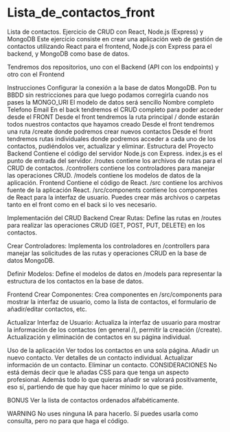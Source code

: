 # Lista_de_contactos_front
Lista de contactos. Ejercicio de CRUD con React, Node.js (Express) y MongoDB
Este ejercicio consiste en crear una aplicación web de gestión de contactos utilizando React para el frontend, Node.js con Express para el backend, y MongoDB como base de datos.

Tendremos dos repositorios, uno con el Backend (API con los endpoints) y otro con el Frontend

Instrucciones
Configurar la conexión a la base de datos MongoDB. Pon tu BBDD sin restricciones para que luego podamos corregirla cuando nos pases la MONGO_URI
El modelo de datos será sencillo
Nombre completo
Telefono
Email
En el back tendremos el CRUD completo para poder acceder desde el FRONT
Desde el front tendremos la ruta principal / donde estarán todos nuestros contactos que hayamos creado
Desde el front tendremos una ruta /create donde podremos crear nuevos contactos
Desde el front tendremos rutas individuales donde podremos acceder a cada uno de los contactos, pudiéndolos ver, actualizar y eliminar.
Estructura del Proyecto
Backend
Contiene el código del servidor Node.js con Express.
index.js es el punto de entrada del servidor.
/routes contiene los archivos de rutas para el CRUD de contactos.
/controllers contiene los controladores para manejar las operaciones CRUD.
/models contiene los modelos de datos de la aplicación.
Frontend
Contiene el código de React.
/src contiene los archivos fuente de la aplicación React.
/src/components contiene los componentes de React para la interfaz de usuario.
Puedes crear más archivos o carpetas tanto en el front como en el back si lo ves necesario.

Implementación del CRUD
Backend
Crear Rutas: Define las rutas en /routes para realizar las operaciones CRUD (GET, POST, PUT, DELETE) en los contactos.

Crear Controladores: Implementa los controladores en /controllers para manejar las solicitudes de las rutas y operaciones CRUD en la base de datos MongoDB.

Definir Modelos: Define el modelos de datos en /models para representar la estructura de los contactos en la base de datos.

Frontend
Crear Componentes: Crea componentes en /src/components para mostrar la interfaz de usuario, como la lista de contactos, el formulario de añadir/editar contactos, etc.

Actualizar Interfaz de Usuario: Actualiza la interfaz de usuario para mostrar la información de los contactos (en general /), permitir la creación (/create). Actualización y eliminación de contactos en su página individual.

Uso de la aplicación
Ver todos los contactos en una sola página.
Añadir un nuevo contacto.
Ver detalles de un contacto individual.
Actualizar información de un contacto.
Eliminar un contacto.
CONSIDERACIONES
No está demás decir que le añadas CSS para que tenga un aspecto profesional. Además todo lo que quieras añadir se valorará positivamente, eso sí, partiendo de que hay que hacer mínimo lo que se pide.

BONUS
Ver la lista de contactos ordenados alfabéticamente.

WARNING
No uses ninguna IA para hacerlo.
Sí puedes usarla como consulta, pero no para que haga el código.
